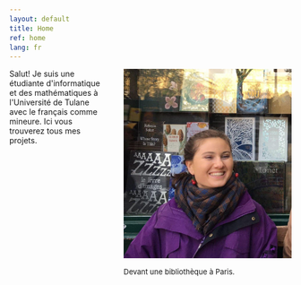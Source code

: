 ```yaml
---
layout: default
title: Home
ref: home
lang: fr
---
```


<div style="float: right; padding-left: 30px; width: 300px">
<img src="files/profiles/library_laugh.jpg">
<p style="font-size: 13px">Devant une bibliothèque à Paris.</p>
</div>

Salut! Je suis une étudiante d'informatique et des mathématiques à l'Université de Tulane avec le français comme mineure. Ici vous trouverez tous mes projets.
